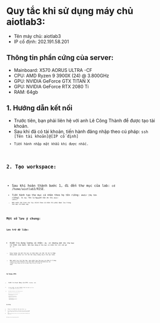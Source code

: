 # Quy tắc khi sử dụng máy chủ aiotlab3:
 - Tên máy chủ: aiotlab3
 - IP cố định: 202.191.58.201

## Thông tin phần cứng của server:
- Mainboard: X570 AORUS ULTRA -CF
- CPU: AMD Ryzen 9 3900X (24) @ 3.800GHz
- GPU: NVIDIA GeForce GTX TITAN X
- GPU: NVIDIA GeForce RTX 2080 Ti
- RAM: 64gb

## 1. Hướng dẫn kết nối
- Trước tiên, bạn phải liên hệ với anh Lê Công Thành để được tạo tài khoản. 
- Sau khi đã có tài khoản, tiến hành đăng nhập theo cú pháp: <code>ssh [Tên tài khoản]@[IP cố định]<code> 
- Tiến hành nhập mật khẩu khi được nhắc.

## 2. Tạo workspace:
- Sau khi hoàn thành bước 1, đi đến thư mục của lab: <code>cd /home/aiotlab3/RISE<code>.
- Tiến hành tạo thư mục cá nhân theo họ tên riêng: <code>mkdir [Họ tên riêng]<code>. Ví dụ: Tên là Nguyễn Văn An thì <code>mkdir [annv]<code>.
- Nếu muốn cấu hình các tùy chỉnh theo cá nhân thì phải được lưu trong thư mục cá nhân này.

## Một số lưu ý chung:
### Lưu trữ dữ liệu:
- Kiểm tra dung lượng cá nhân: <code>du -sh [Đường dẫn tới thư mục cá nhân của bạn]<code>. Nếu bạn đang ở thư mục cá nhân thì chỉ cần gõ <code>du -sh .<code>

- Dung lượng của mỗi thư mục cá nhân được cài đặt tối đa là 50gb. Không được phép lưu trữ lớn hơn dung lượng này ở thư mục home.
 
- Nếu muốn lưu trữ lớn hơn, bạn phải tạo thư mục cá nhân ở ổ cứng <code>/media/aiotlab3/27934be5-a11a-44ba-8b28-750d135bc3b3/RISE/[Họ tên riêng]<code>. Dung lượng tối đa cho phép ở dây cho mỗi cá nhân là 100gb.

### Sử dụng GPU:
- Kiểm tra hoạt động của GPU: <code>nvidia -smi<code>
- Có hai GPU: Con GTX TITAN X tên là <code>cuda:1<code> với ID là 1, con RTX 2080 Ti là <code>cuda:0<code> với ID là 0.
- Nếu không tùy chỉnh, sẽ chỉ luôn chạy <code>cuda:0<code>

- Chọn GPU để chạy: <code>export CUDA_VISIBLE_DEVICES="[ID của GPU]"<code>
- Nếu muốn chạy cả hai con đồng thời (Không khuyến khích): <code>export CUDA_VISIBLE_DEVICES="0,1"<code>

- Việc huấn luyện, tinh chỉnh và suy diễn:
  Định nghĩa:
   Mô hình nhỏ: Là các mô hình có dưới 1 tỷ tham số (VD: BERT, BART, roBERTa,...)
   Mô hình lớn: Là các mô hình có trên 1 tỷ tham số (VD: Llama-2, Mistral, TransformerXL,...)
   - Được phép sử dụng GPU cho mục đích huấn luyện, tinh chỉnh các mô hình nhỏ và suy diễn các mô hình lớn.
   - Không được phép sử dụng GPU cho việc huấn luyện và tinh chỉnh các mô hình lớn.
  Chi tiết về số lượng tham số của mô hình có thể xem ở HuggingFace hoặc chạy mã nguồn để kiểm tra.

### Hệ thống
- Thông tin về RAM theo thời gian thực: <code>top<code>.
- Khi sử dụng chú ý lượng RAM, vì dung lượng của nó rất hạn chế (64gb) so với số người dùng, rất dễ xảy ra vấn đề tràn RAM nếu không kiểm soát. 
- Không truy cập vào các tập tin và trình điều khiển hệ thống để tinh chỉnh tùy ý.

Rất mong anh em sử dụng đúng quy định!
